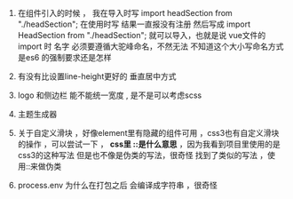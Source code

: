 1. 在组件引入的时候 ， 我在导入时写
  import headSection from "./headSection";
  在使用时写<head-section></head-section>
  结果一直报没有注册
  然后写成
  import HeadSection from "./headSection";
  就可以导入，也就是说 vue文件的import 时 名字 必须要遵循大驼峰命名，不然无法 
  不知道这个大小写命名方式是es6 的强制要求还是怎样

2. 有没有比设置line-height更好的 垂直居中方式

3. logo 和侧边栏 能不能统一宽度 , 是不是可以考虑scss

4. 主题生成器

5. 关于自定义滑块 ，好像element里有隐藏的组件可用 ，css3也有自定义滑块的操作 ，可以尝试一下 ， **css里 ::是什么意思** ，因为我看到项目里使用的是css3的这种写法 但是也不像是伪类的写法，很奇怪
    找到了类似的写法 ，使用::来做伪类
    
6. process.env 为什么在打包之后 会编译成字符串 ，很奇怪

